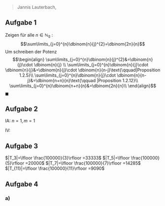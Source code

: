 >Jannis Lauterbach,
## Aufgabe 1
Zeigen für alle $n\in \mathbb{N_{0}}$ :
$$\sum\limits_{j=0}^{n}\dbinom{n}{j}^{2}=\dbinom{2n}{n}$$
Um schreiben der Potenz
$$\begin{align}
\sum\limits_{j=0}^{n}\dbinom{n}{j}^{2}&=\dbinom{n}{j}\cdot \dbinom{n}{j} \\
\sum\limits_{j=0}^{n}\dbinom{n}{j}\cdot \dbinom{n}{j}&=\dbinom{n}{j}\cdot \dbinom{n}{n-j}\text{\qquad|Proposition 1.2.5}\\
\sum\limits_{j=0}^{n}\dbinom{n}{j}\cdot \dbinom{n}{n-j}&=\dbinom{n+n}{n}\text{\qquad |Proposition 1.2.12}\\ 
\sum\limits_{j=0}^{n}\dbinom{n+n}{n}&=\dbinom{2n}{n}\\
\end{align}$$
$\blacksquare$

## Aufgabe 2
IA:  $n=1,m=1$

IV:

## Aufgabe 3
$|T_3|=\lfloor \frac{100000}{3}\rfloor =33333$
$|T_5|=\lfloor \frac{100000}{5}\rfloor =20000$
$|T_7|=\lfloor \frac{100000}{7}\rfloor =14285$
$|T_{11}|=\lfloor \frac{100000}{11}\rfloor =9090$

## Aufgabe 4
### a)


